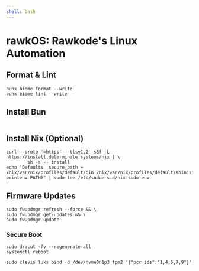 ```yaml
---
shell: bash
---
```


# rawkOS: Rawkode's Linux Automation

## Format & Lint

```shell
bunx biome format --write
bunx biome lint --write
```

## Install Bun

```shell

```

## Install Nix (Optional)

```shell { "name": "install-nix" }
curl --proto '=https' --tlsv1.2 -sSf -L https://install.determinate.systems/nix | \
        sh -s -- install
echo "Defaults  secure_path = /nix/var/nix/profiles/default/bin:/nix/var/nix/profiles/default/sbin:\$(sudo printenv PATH)" | sudo tee /etc/sudoers.d/nix-sudo-env
```

## Firmware Updates

```shell '{"name": "firmware-update"}'
sudo fwupdmgr refresh --force && \
sudo fwupdmgr get-updates && \
sudo fwupdmgr update
```

### Secure Boot

```shell { "name": "secure-boot-part-one" }
sudo dracut -fv --regenerate-all
systemctl reboot
```

```shell { "name": "secure-boot-part-two" }
sudo clevis luks bind -d /dev/nvme0n1p3 tpm2 '{"pcr_ids":"1,4,5,7,9"}'
```
